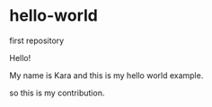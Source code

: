 # hello-world
first repository

Hello! 

My name is Kara and this is my hello world example.



so this is my contribution.
